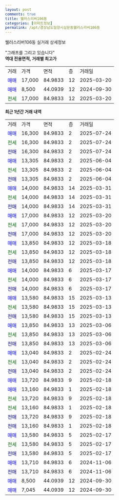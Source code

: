 ```yaml
---
layout: post
comments: true
title: 웰러스리버106동
categories: [아파트정보]
permalink: /apt/경상남도밀양시삼문동웰러스리버106동
---
```


웰러스리버106동 실거래 상세정보

<script type="text/javascript">
  google.charts.load('current', {'packages':['line', 'corechart']});
  google.charts.setOnLoadCallback(drawChart);

  function drawChart() {
    var data = new google.visualization.DataTable();
    data.addColumn('date', '거래일');
    data.addColumn('number', "매매");
    data.addColumn('number', "전세");
    data.addColumn('number', "전매");

    data.addRows([[new Date(Date.parse("2025-07-24")), 16300, null, null], [new Date(Date.parse("2025-07-24")), null, 16300, null], [new Date(Date.parse("2025-07-24")), null, null, 16300], [new Date(Date.parse("2025-06-04")), 13305, null, null], [new Date(Date.parse("2025-06-04")), null, 13305, null], [new Date(Date.parse("2025-06-04")), null, null, 13305], [new Date(Date.parse("2025-03-31")), 14000, null, null], [new Date(Date.parse("2025-03-31")), null, 14000, null], [new Date(Date.parse("2025-03-31")), null, null, 14000], [new Date(Date.parse("2025-03-20")), 17000, null, null], [new Date(Date.parse("2025-03-20")), null, 17000, null], [new Date(Date.parse("2025-03-20")), null, null, 17000], [new Date(Date.parse("2025-03-18")), 13850, null, null], [new Date(Date.parse("2025-03-18")), null, 13850, null], [new Date(Date.parse("2025-03-18")), null, null, 13850], [new Date(Date.parse("2025-03-17")), 14000, null, null], [new Date(Date.parse("2025-03-17")), null, 14000, null], [new Date(Date.parse("2025-03-17")), null, null, 14000], [new Date(Date.parse("2025-03-13")), 13580, null, null], [new Date(Date.parse("2025-03-13")), null, 13580, null], [new Date(Date.parse("2025-03-13")), null, null, 13580], [new Date(Date.parse("2025-03-06")), 13850, null, null], [new Date(Date.parse("2025-03-06")), null, 13850, null], [new Date(Date.parse("2025-03-06")), null, null, 13850], [new Date(Date.parse("2025-02-24")), 13040, null, null], [new Date(Date.parse("2025-02-24")), null, 13040, null], [new Date(Date.parse("2025-02-24")), null, null, 13040], [new Date(Date.parse("2025-02-18")), 13720, null, null], [new Date(Date.parse("2025-02-18")), 13160, null, null], [new Date(Date.parse("2025-02-18")), null, 13720, null], [new Date(Date.parse("2025-02-18")), null, 13160, null], [new Date(Date.parse("2025-02-18")), null, null, 13720], [new Date(Date.parse("2025-02-18")), null, null, 13160], [new Date(Date.parse("2025-02-17")), 13580, null, null], [new Date(Date.parse("2025-02-17")), null, 13580, null], [new Date(Date.parse("2025-02-17")), null, null, 13580], [new Date(Date.parse("2024-11-06")), 13710, null, null], [new Date(Date.parse("2024-11-06")), null, null, 13710], [new Date(Date.parse("2024-09-30")), 8500, null, null], [new Date(Date.parse("2024-09-30")), 7045, null, null]]);

    var options = {
      hAxis: {
        format: 'yyyy/MM/dd'
      },    
      lineWidth: 0,
      pointsVisible: true,    
      title: '최근 1년간 유형별 실거래가 분포',
      legend: { position: 'bottom' }
    };

    var formatter = new google.visualization.NumberFormat({pattern:'###,###'} );
    formatter.format(data, 1);
    formatter.format(data, 2);
    
    setTimeout(function() {
        var chart = new google.visualization.LineChart(document.getElementById('columnchart_material'));
        chart.draw(data, (options));
        document.getElementById('loading').style.display = 'none';
    }, 200);
  }
</script>


<div id="loading" style="z-index:20; display: block; margin-left: 0px">"그래프를 그리고 있습니다"</div>
<div id="columnchart_material" style="width: 95%; margin-left: 0px; display: block"></div>
<!-- contents start -->
<b>역대 전용면적, 거래별 최고가</b>
<table class="sortable">
    <tr>
      <td>거래</td>
      <td>가격</td>
      <td>면적</td>
      <td>층</td>
      <td>거래일</td>
    </tr>
        <tr>
          <td><a style="color: blue">매매</a></td>
          <td>17,000</td>
          <td>84.9833</td>
          <td>12</td>
          <td>2025-03-20</td>
        </tr>            <tr>
          <td><a style="color: blue">매매</a></td>
          <td>8,500</td>
          <td>44.0939</td>
          <td>12</td>
          <td>2024-09-30</td>
        </tr>        
        <tr>
              <td><a style="color: darkgreen">전세</a></td>
              <td>17,000</td>
              <td>84.9833</td>
              <td>12</td>
              <td>2025-03-20</td>
            </tr>        
    
</table>

<b>최근 1년간 거래 내역</b>

<table class="sortable">
    <tr>
      <td>거래</td>
      <td>가격</td>
      <td>면적</td>
      <td>층</td>
      <td>거래일</td>
    </tr>
    <tr>
      <td><a style="color: blue">매매</a></td>
      <td>16,300</td>
      <td>84.9833</td>
      <td>2</td>
      <td>2025-07-24</td>
    </tr>          <tr>
      <td><a style="color: darkgreen">전세</a></td>
      <td>16,300</td>
      <td>84.9833</td>
      <td>2</td>
      <td>2025-07-24</td>
    </tr>          <tr>
      <td><a style="color: darkblue">전매</a></td>
      <td>16,300</td>
      <td>84.9833</td>
      <td>2</td>
      <td>2025-07-24</td>
    </tr>          <tr>
      <td><a style="color: blue">매매</a></td>
      <td>13,305</td>
      <td>84.9833</td>
      <td>2</td>
      <td>2025-06-04</td>
    </tr>          <tr>
      <td><a style="color: darkgreen">전세</a></td>
      <td>13,305</td>
      <td>84.9833</td>
      <td>2</td>
      <td>2025-06-04</td>
    </tr>          <tr>
      <td><a style="color: darkblue">전매</a></td>
      <td>13,305</td>
      <td>84.9833</td>
      <td>2</td>
      <td>2025-06-04</td>
    </tr>          <tr>
      <td><a style="color: blue">매매</a></td>
      <td>14,000</td>
      <td>84.9833</td>
      <td>14</td>
      <td>2025-03-31</td>
    </tr>          <tr>
      <td><a style="color: darkgreen">전세</a></td>
      <td>14,000</td>
      <td>84.9833</td>
      <td>14</td>
      <td>2025-03-31</td>
    </tr>          <tr>
      <td><a style="color: darkblue">전매</a></td>
      <td>14,000</td>
      <td>84.9833</td>
      <td>14</td>
      <td>2025-03-31</td>
    </tr>          <tr>
      <td><a style="color: blue">매매</a></td>
      <td>17,000</td>
      <td>84.9833</td>
      <td>12</td>
      <td>2025-03-20</td>
    </tr>          <tr>
      <td><a style="color: darkgreen">전세</a></td>
      <td>17,000</td>
      <td>84.9833</td>
      <td>12</td>
      <td>2025-03-20</td>
    </tr>          <tr>
      <td><a style="color: darkblue">전매</a></td>
      <td>17,000</td>
      <td>84.9833</td>
      <td>12</td>
      <td>2025-03-20</td>
    </tr>          <tr>
      <td><a style="color: blue">매매</a></td>
      <td>13,850</td>
      <td>84.9833</td>
      <td>12</td>
      <td>2025-03-18</td>
    </tr>          <tr>
      <td><a style="color: darkgreen">전세</a></td>
      <td>13,850</td>
      <td>84.9833</td>
      <td>12</td>
      <td>2025-03-18</td>
    </tr>          <tr>
      <td><a style="color: darkblue">전매</a></td>
      <td>13,850</td>
      <td>84.9833</td>
      <td>12</td>
      <td>2025-03-18</td>
    </tr>          <tr>
      <td><a style="color: blue">매매</a></td>
      <td>14,000</td>
      <td>84.9833</td>
      <td>6</td>
      <td>2025-03-17</td>
    </tr>          <tr>
      <td><a style="color: darkgreen">전세</a></td>
      <td>14,000</td>
      <td>84.9833</td>
      <td>6</td>
      <td>2025-03-17</td>
    </tr>          <tr>
      <td><a style="color: darkblue">전매</a></td>
      <td>14,000</td>
      <td>84.9833</td>
      <td>6</td>
      <td>2025-03-17</td>
    </tr>          <tr>
      <td><a style="color: blue">매매</a></td>
      <td>13,580</td>
      <td>84.9833</td>
      <td>15</td>
      <td>2025-03-13</td>
    </tr>          <tr>
      <td><a style="color: darkgreen">전세</a></td>
      <td>13,580</td>
      <td>84.9833</td>
      <td>15</td>
      <td>2025-03-13</td>
    </tr>          <tr>
      <td><a style="color: darkblue">전매</a></td>
      <td>13,580</td>
      <td>84.9833</td>
      <td>15</td>
      <td>2025-03-13</td>
    </tr>          <tr>
      <td><a style="color: blue">매매</a></td>
      <td>13,850</td>
      <td>84.9833</td>
      <td>13</td>
      <td>2025-03-06</td>
    </tr>          <tr>
      <td><a style="color: darkgreen">전세</a></td>
      <td>13,850</td>
      <td>84.9833</td>
      <td>13</td>
      <td>2025-03-06</td>
    </tr>          <tr>
      <td><a style="color: darkblue">전매</a></td>
      <td>13,850</td>
      <td>84.9833</td>
      <td>13</td>
      <td>2025-03-06</td>
    </tr>          <tr>
      <td><a style="color: blue">매매</a></td>
      <td>13,040</td>
      <td>84.9833</td>
      <td>2</td>
      <td>2025-02-24</td>
    </tr>          <tr>
      <td><a style="color: darkgreen">전세</a></td>
      <td>13,040</td>
      <td>84.9833</td>
      <td>2</td>
      <td>2025-02-24</td>
    </tr>          <tr>
      <td><a style="color: darkblue">전매</a></td>
      <td>13,040</td>
      <td>84.9833</td>
      <td>2</td>
      <td>2025-02-24</td>
    </tr>          <tr>
      <td><a style="color: blue">매매</a></td>
      <td>13,720</td>
      <td>84.9833</td>
      <td>9</td>
      <td>2025-02-18</td>
    </tr>          <tr>
      <td><a style="color: blue">매매</a></td>
      <td>13,160</td>
      <td>84.9833</td>
      <td>1</td>
      <td>2025-02-18</td>
    </tr>          <tr>
      <td><a style="color: darkgreen">전세</a></td>
      <td>13,720</td>
      <td>84.9833</td>
      <td>9</td>
      <td>2025-02-18</td>
    </tr>          <tr>
      <td><a style="color: darkgreen">전세</a></td>
      <td>13,160</td>
      <td>84.9833</td>
      <td>1</td>
      <td>2025-02-18</td>
    </tr>          <tr>
      <td><a style="color: darkblue">전매</a></td>
      <td>13,720</td>
      <td>84.9833</td>
      <td>9</td>
      <td>2025-02-18</td>
    </tr>          <tr>
      <td><a style="color: darkblue">전매</a></td>
      <td>13,160</td>
      <td>84.9833</td>
      <td>1</td>
      <td>2025-02-18</td>
    </tr>          <tr>
      <td><a style="color: blue">매매</a></td>
      <td>13,580</td>
      <td>84.9833</td>
      <td>5</td>
      <td>2025-02-17</td>
    </tr>          <tr>
      <td><a style="color: darkgreen">전세</a></td>
      <td>13,580</td>
      <td>84.9833</td>
      <td>5</td>
      <td>2025-02-17</td>
    </tr>          <tr>
      <td><a style="color: darkblue">전매</a></td>
      <td>13,580</td>
      <td>84.9833</td>
      <td>5</td>
      <td>2025-02-17</td>
    </tr>          <tr>
      <td><a style="color: blue">매매</a></td>
      <td>13,710</td>
      <td>84.9833</td>
      <td>6</td>
      <td>2024-11-06</td>
    </tr>          <tr>
      <td><a style="color: darkblue">전매</a></td>
      <td>13,710</td>
      <td>84.9833</td>
      <td>6</td>
      <td>2024-11-06</td>
    </tr>          <tr>
      <td><a style="color: blue">매매</a></td>
      <td>8,500</td>
      <td>44.0939</td>
      <td>12</td>
      <td>2024-09-30</td>
    </tr>          <tr>
      <td><a style="color: blue">매매</a></td>
      <td>7,045</td>
      <td>44.0939</td>
      <td>12</td>
      <td>2024-09-30</td>
    </tr>      </table>
<!-- contents end -->    

